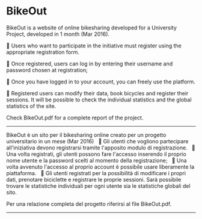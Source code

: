 # BikeOut

BikeOut is a website of online bikesharing developed for a University Project, developed in 1 month (Mar 2016).

 Users who want to participate in the initiative must register using the appropriate registration form.

 Once registered, users can log in by entering their username and password chosen at registration;

 Once you have logged in to your account, you can freely use the platform.

 Registered users can modify their data, book bicycles and register their sessions. It will be possible to check the individual statistics and the global statistics of the site.

Check BikeOut.pdf for a complete report of the project.
_____

BikeOut è un sito per il bikesharing online creato per un progetto universitario in un mese (Mar 2016)
 
 Gli utenti che vogliono partecipare all'iniziativa devono registrarsi tramite l'apposito modulo di registrazione.
 
 Una volta registrati, gli utenti possono fare l'accesso inserendo il proprio nome utente e la password scelti al momento della registrazione;
 
 Una volta avvenuto l'accesso al proprio account è possibile usare liberamente la piattaforma.
 
 Gli utenti registrati per la possibilità di modificare i propri dati, prenotare biciclette e registrare le proprie sessioni. Sarà possibile trovare le statistiche individuali per ogni utente sia le statistiche globali del sito.

Per una relazione completa del progetto riferirsi al file BikeOut.pdf.
_____
